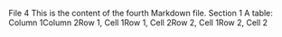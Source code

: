 File 4
This is the content of the fourth Markdown file.
Section 1
A table:
Column 1Column 2Row 1, Cell 1Row 1, Cell 2Row 2, Cell 1Row 2, Cell 2
